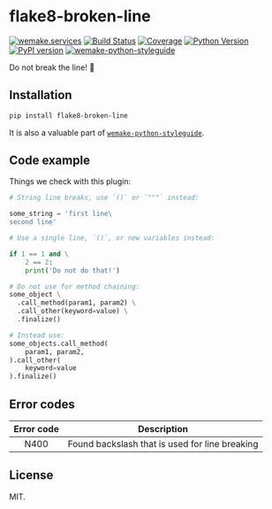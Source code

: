 # flake8-broken-line

[![wemake.services](https://img.shields.io/badge/-wemake.services-green.svg?label=%20&logo=data%3Aimage%2Fpng%3Bbase64%2CiVBORw0KGgoAAAANSUhEUgAAABAAAAAQCAMAAAAoLQ9TAAAABGdBTUEAALGPC%2FxhBQAAAAFzUkdCAK7OHOkAAAAbUExURQAAAAAAAAAAAAAAAAAAAAAAAAAAAAAAAP%2F%2F%2F5TvxDIAAAAIdFJOUwAjRA8xXANAL%2Bv0SAAAADNJREFUGNNjYCAIOJjRBdBFWMkVQeGzcHAwksJnAPPZGOGAASzPzAEHEGVsLExQwE7YswCb7AFZSF3bbAAAAABJRU5ErkJggg%3D%3D)](https://wemake.services) [![Build Status](https://travis-ci.com/sobolevn/flake8-broken-line.svg?branch=master)](https://travis-ci.com/sobolevn/flake8-broken-line) [![Coverage](https://coveralls.io/repos/github/sobolevn/flake8-broken-line/badge.svg?branch=master)](https://coveralls.io/github/sobolevn/flake8-broken-line?branch=master) [![Python Version](https://img.shields.io/pypi/pyversions/flake8-broken-line.svg)](https://pypi.org/project/flake8-broken-line/) [![PyPI version](https://badge.fury.io/py/flake8-broken-line.svg)](https://pypi.org/project/flake8-broken-line/) [![wemake-python-styleguide](https://img.shields.io/badge/style-wemake-000000.svg)](https://github.com/wemake-services/wemake-python-styleguide)

Do not break the line! 🚨


## Installation

```bash
pip install flake8-broken-line
```

It is also a valuable part of [`wemake-python-styleguide`](https://github.com/wemake-services/wemake-python-styleguide).


## Code example

Things we check with this plugin:

```python
# String line breaks, use `()` or `"""` instead:

some_string = 'first line\
second line'

# Use a single line, `()`, or new variables instead:

if 1 == 1 and \
    2 == 2:
    print('Do not do that!')

# Do not use for method chaining:
some_object \
  .call_method(param1, param2) \
  .call_other(keyword=value) \
  .finalize()

# Instead use:
some_objects.call_method(
    param1, param2,
).call_other(
    keyword=value
).finalize()

```


## Error codes

| Error code |                   Description                  |
|:----------:|:----------------------------------------------:|
|    N400    | Found backslash that is used for line breaking |


## License

MIT.

